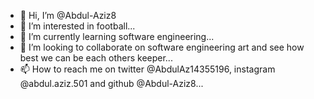 - 👋 Hi, I’m @Abdul-Aziz8
- 👀 I’m interested in football...
- 🌱 I’m currently learning software engineering...
- 💞️ I’m looking to collaborate on software engineering art and see how best we can be each others keeper...
- 📫 How to reach me on twitter @AbdulAz14355196, instagram @abdul.aziz.501 and github @Abdul-Aziz8...

<!---
Abdul-Aziz8/Abdul-Aziz8 is a ✨ special ✨ repository because its `README.md` (this file) appears on your GitHub profile.
You can click the Preview link to take a look at your changes.
--->
